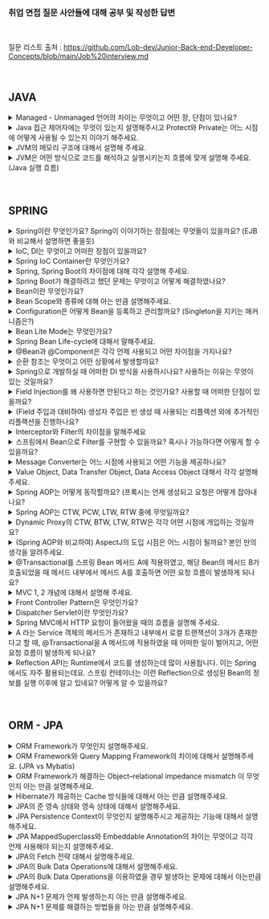 ### 취업 면접 질문 사안들에 대해 공부 및 작성한 답변

</br>

질문 리스트 출처 : https://github.com/Lob-dev/Junior-Back-end-Developer-Concepts/blob/main/Job%20interview.md

</br>

## JAVA

<details>
<summary>Managed - Unmanaged 언어의 차이는 무엇이고 어떤 장, 단점이 있나요?</summary>

</br>

- 메모리 영역 중 프로그래머가 관리하는 영역이 Heap 영역의 관리여부에 따른 언어가 Managed 와 Umanaged로 나뉘게 된다.

- 대표적인 Managed 언어에는 JAVA, C# 등이 있고, 할당과 해제를 통한 메모리의 관리없이 언어자체적으로 메모리를 관리한다. 따라서 개발자의 역량에 의존하는 부분이 상대적으로 작아져 어느 정도 일정한 생산성을 확보할 수 있다는 장점이 있다.

- 대표적인 Unmanaged 언어에는  C, C++ 등이 있고, 메모리의 할당과 해제(malloc(), free()등)를 통해 메모리를 관리하여, 메모리의 누수가 없게 신경을 써줘야 하지만 Managed 언어에 비해 속도가 빠르다.
</details>

<details>
<summary>Java 접근 제어자에는 무엇이 있는지 설명해주시고 Protect와 Private는 어느 시점에 어떻게 사용될 수 있는지 이야기 해주세요.</summary>

</br>

- 자바의 접근 제어자에는 public, private, default, protected 가 있다.

  - public : 클래스의 외부에서 접근이 가능

  - private : 클래스 내부에서만 접근 가능

  - default : 동일 패키지에 있는 다른 클래스에서 접근 가능

  - protected : 동일 패키지의 다른 클래스와 다른 패키지의 하위클래스에서 접근 가능

- Private 접근 제어자의 경우, 외부에 공개해야 할 일이 없고, 내부에서 주로 사용할 경우 은닉화를 위해 사용한다. 

- Protected 접근 제어자의 경우, 클래스 설계 시, 추후 상속을 대비하기 위해 확장성을 고려해서 만들어 주기 위해 사용한다.

</details>

<details>
<summary>JVM의 메모리 구조에 대해서 설명해 주세요.</summary>

</br>

- JVM(Java Virtual Machine) 이란? : 자바 가상 머신으로, 자바와 운영체제 사이에서 중개자 역할을 수행하며, 자바가 운영체제에 구애 받지 않고 프로그램을 실행할 수 있도록 도와준다.

- JVM의 구조는 Garbage Collector, Execution Engine, Class Loader, Runtime Data Area로 나눌 수 있다.

  - Class Loader : JVM 내로 클래스 파일을 로드하고, 링크를 통해 배치하는 작업을 수행하는 모듈, 런타임 시에 동적으로 클래스를 로드한다.
  - Execution Engine : 클래스 로더를 통해 JVM 내의 Runtime Data Area에 배치된 바이트 코드들을 명렁어 단위로 읽어서 실행한다.
  - Garbage Collector : 힙 메모리 영역에 생성된 객체들 중에서 참조되지 않은 객체들을 탐색 후 제거하는 역할을 한다.
  - Runtime Data Area : JVM의 메모리 영역으로 자바 애플리케이션을 실행할 때 사용되는 데이터들을 적재하는 영역이다. 이 영역은 크게 4가지로 나뉜다.
    - Method area : 모든 쓰레드가 공유하는 메모리 영역
    - Heap area : 모든 쓰레드가 공유하며, new 키워드로 생성된 객체와 배열이 생성되는 영역
    - Stack area : 메서드 호출 시마다 각각의 스택 프레임(그 메서드만을 위한 공간)을 생성한다.
    - PC Register : 쓰레드가 시작될 때 생성되며, 생성될 때마다 생성되는 공간으로 쓰레드마다 하나씩 존재한다.
</details>

<details>
<summary>JVM은 어떤 방식으로 코드를 해석하고 실행시키는지 흐름에 맞게 설명해 주세요. (Java 실행 흐름)</summary>

</br>

- 자바 소스파일(.java)이 실행되는 과정
  1. 자바 컴파일러에 의해 소스파일(.java)이 바이트 코드 파일(.class)로 변환
  2. JVM은 .class 파일을 Class Loader를 이용해 로드하고, 링크를 통해 배치하는 작업 수행
  3. Class Loader에 의해 .class 파일이 JVM 메모리 영역에 적재됨
  4. Execution Engine은 JVM 메모리 영역에 적재된 .class 파일을 기계어로 변경하여 명령어 단위로 실행
</details>

</br>
</br>

## SPRING

<details>
<summary>Spring이란 무엇인가요? Spring이 이야기하는 장점에는 무엇들이 있을까요? (EJB와 비교해서 설명하면 좋을듯)</summary>

</br>

- 기존 EJB의 단점들을 해결하기 위해 등장한 객체 지향 애플리케이션 개발 프레임워크이다.
  - EJB의 기존 문제점
    - 자동화된 테스트가 매우 어렵거나 불가능
    - 특정 환경, 기술에 종속적인 코드
    - 컨테이너에 안에서만 동작할 수 있는 객체구조
    - 객체지향적이지 않음
    - 복잡한 프로그래밍 모델
    
- Spring의 대표적인 장점
  - 특정 라이브러리나 컨테이너의 기술에 종속적이지 않기 때문에 높은 생산성과 유연한 테스트 가능
  - DI(의존성 주입)을 통한 객체 관계 구성
  - AOP(관점지향 프로그래밍) 지원
  - 편리한 MVC 구조
  - Springboot를 통한 내장 서버 -> WAS에 독립적인 개발 환경

</details>

<details>
<summary>IoC, DI는 무엇이고 어떠한 장점이 있을까요?</summary>

</br>

- IOC(Inversion of Control) 이란 개발자가 아닌 스프링 컨테이너에서 직접 객체간에 관계를 제어하는 것을 의미한다.
  - 개발자가 직접 객체간의 관계를 설정하지 않음으로 인한 생산성 향상
- DI(Dependency Injection) 이란 외부에서 두 객체간의 관계를 결정해주는 디자인 패턴
  - 두 객체 간의 결합도를 낮춤
  - 객체의 유연성을 높임
  - 테스트 작성이 용이

</details>

<details>
<summary>Spring IoC Container란 무엇인가요?</summary>

</br>

- 객체를 생성하고 관리하고 책임지며 의존성을 관리해주는 컨테이너이며, DI 컨테이너, 애플리케이션 컨텍스트라고 불림
- 인스턴스 생성부터 소멸까지의 인스턴스 생명주기를 관리한다.

</details>

<details>
<summary>Spring, Spring Boot의 차이점에 대해 각각 설명해 주세요.</summary>

</br>

- Spring boot는 Spring Framework 설정의 많은 부분을 자동화 하였다.
- Embed Tomcat을 사용하여 따로 Tomcat 설치 및 버전 관리가 필요없다.
- starter를 통해 dependency를 자동화
- XML 설정 불필요
- dependency를 통한 API 

</details>

<details>
<summary>Spring Boot가 해결하려고 했던 문제는 무엇이고 어떻게 해결하였나요?</summary>

</br>

- 초기 프로젝트 세팅 시, 외장 톰캣에 war 파일을 배포하는 등, 개발자가 겪는 번거로움을 해소하고자 하였다.
-> 라이브러리들의 버전 관리 자동화, 내장 웹서버, AutoConfig를 통한 설정 자동화 등을 통해 해결하였다.

</details>

<details>
<summary>Bean이란 무엇인가요?</summary>

</br>

- Spring IoC 컨테이너가 관리하는 자바 객체를 의미한다.
- 직접 Class를 생성하는게 아닌, Spring에 의하여 생성되고 관리되는 자바 객체이다.

</details>

<details>
<summary>Bean Scope와 종류에 대해 아는 만큼 설명해주세요.</summary>

</br>

- 기본적으로 모든 bean을 singleton으로 생성하여 관리
- 싱글톤
  - Spring 프레임워크에서 기본이 되는 스코프
  - 스프링 컨테이너의 시작과 종료까지 1개의 객체로 유지됨
- 프로토타입
  - 프로토타입 빈의 생성과 의존관계 주입까지만 관여하고 더는 관리하지 않는 스코프
  - 요청이 오면 항상 새로운 인스턴스를 생성하여 반환하고 이후에 관리하지 않음
  - 프로토타입을 받은 클라이언트가 객체를 관리해야 함
- 웹
  - request: 각각의 요청이 들어오고 나갈때가지 유지되는 스코프
  - session: 세션이 생성되고 종료될 때 까지 유지되는 스코프
  - pplication: 웹의 서블릿 컨텍스트와 같은 범위로 유지되는 스코프

</details>

<details>
<summary>Configuration은 어떻게 Bean을 등록하고 관리할까요? (Singleton을 지키는 매커니즘은?)</summary>

</br>

- Configuration을 통해 Bean을 수동으로 등록한다. 
- 1개 이상의 @Bean을 제공하는 클래스의 경우 반드시 @Configuration을 명시해 주어야 싱글톤이 보장됨
-> CGLib으로 프록시 패턴을 적용해 수동으로 등록하는 스프링 빈이 반드시 싱글톤으로 생성됨을 보장한다.

</details>

<details>
<summary>Bean Lite Mode는 무엇인가요?</summary>

</br>

- CGLIB를 이용하여 바이트 코드 조작을 하지 않는 방식을 의미한다. 즉, 스프링 빈의 싱글톤을 보장하지 않는다.

</details>

</details>

<details>
<summary>Spring Bean Life-cycle에 대해서 말해주세요.</summary>

</br>

- 스프링 빈은 초기화 작업과 종료 작업이 나눠서 진행된다.
- 객체 생성 → 의존관계 주입이라는 라이프사이클을 가진다.
- 스프링 IoC 컨테이너 생성 →  스프링 빈 생성 → 의존관계 주입 → 초기화 콜백 메소드 호출 → 사용 → 소멸 전 콜백 메소드 호출 → 스프링 종료
-  @PostConstruct, @PreDestory을 통해 빈 생명주기 콜백을 관리할 수 있다.
</details>


<details>
<summary>@Bean과 @Component은 각각 언제 사용되고 어떤 차이점을 가지나요?</summary>

</br>

- @Bean은 메소드 레벨에서 선언하며, 반환되는 객체(인스턴스)를 개발자가 수동으로 빈으로 등록하는 애노테이션이다.
- @Bean은 개발자가 컨트롤이 불가능한 외부 라이브러리 사용시에 사용한다.
- @Component는 클래스 레벨에서 선언함으로써 스프링이 런타임시에 컴포넌트스캔을 하여 자동으로 빈을 찾고(detect) 등록하는 애노테이션이다.
- @Component는 개발자가 직접 컨트롤이 가능한 내부 클래스에 사용한다.
</details>


<details>
<summary>순환 참조는 무엇이고 어떤 상황에서 발생할까요?</summary>

</br>

- 예를 들어, A 클래스가 B 클래스의 Bean 을 주입받고, B 클래스가 A 클래스의 Bean 을 주입받는 상황처럼 서로 순환되어 참조할 경우 발생하는 문제를 의미한다.
</details>


<details>
<summary>Spring으로 개발하실 때 어떠한 DI 방식을 사용하시나요? 사용하는 이유는 무엇이 있는 것일까요?</summary>

</br>

- 생성자 주입 방식 사용
  - 필드 주입이나 수정자 주입은 런타임 시에 의존성을 주입하기때문에 의존성을 주입하지 않아도 객체가 생성된다. -> NPE 발생
  - 생성자 주입은 객체가 생성되는 시점에 빈을 주입하여, 런타임 전에 의존성이 주입되지 않아 발생할 수 있는 NPE를 방지 가능
  - 컴파일 단계에서 순환 참조를 잡아내어, 미리 방지 할 수 있음
</details>

<details>
<summary>Field Injection를 왜 사용하면 안된다고 하는 것인가요? 사용할 때 어떠한 단점이 있을까요?</summary>

</br>

- 필드 인젝션으로 주입받는 클래스는 final로 선언 할 수 없기 때문에 state safe 하지 않다.
- 스프링을 통해서만 의존성 주입이 가능하기 때문에 해당 Bean들이 스프링의 DI 컨테이너와의 강한 결합 생성
- 필드 인젝션으로 주입한 객체를 테스트 하려면 무거운 스프링 컨테이너를 띄워야 함
</details>

<details>
<summary>(Field 주입과 대비하여) 생성자 주입은 빈 생성 때 사용되는 리플랙션 외에 추가적인 리플랙션을 진행하나요?</summary>

</br>

- 리플렉션이란: 힙 영역에 로드된 Class 타입의 객체를 통해, 원하는 클래스의 인스턴스를 생성할 수 있도록 지원하고, 인스턴스의 필드와 메소드를 접근 제어자와 상관 없이 사용할 수 있도록 지원하는 API
- 생성자 주입은 필드, 메서드 방식보다 적게 리플렉션을 사용
- bean을 생성할 때, 다른 bean 정보를 가져오는 Dependency Lookup까지만 사용
</details>

<details>
<summary>Interceptor와 Filter의 차이점을 말해주세요</summary>

</br>

- 필터는 디스패처 서블릿에 요청이 전달되기 전/후에 url 패턴에 맞는 모든 요청에 대해 부가작업을 처리할 수 있는 기능을 제공
- 인터셉터는 Spring이 제공하는 기술로써, 디스패처 서블릿이 컨트롤러를 호출하기 전과 후에 요청과 응답을 참조하거나 가공할 수 있는 기능을 제공
- 필터는 Request와 Response를 조작할 수 있지만 인터셉터는 조작할 수 없다.
- 필터에서는 기본적으로 스프링과 무관하게 전역적으로 처리해야 하는 작업들을 처리할 수 있다.
- 인터셉터에서는 API 호출, Controller로 넘겨주는 정보(데이터)의 가공 등, 클라이언트의 요청과 관련되어 전역적으로 처리해야 하는 작업들을 처리할 수 있다.
</details>


<details>
<summary>스프링에서 Bean으로 Filter를 구현할 수 있을까요? 혹시나 가능하다면 어떻게 할 수 있을까요?</summary>

</br>

- servlet의 Filter 인터페이스를 구현하여 만들 수 있다.
- init(), dofilter(), destroy() 메서드를 오버라이딩하여 구현한다.
- 해당 필터를 @Configuration, @Bean을 통해 Spring Bean으로 등록한다.
</details>


<details>
<summary>Message Converter는 어느 시점에 사용되고 어떤 기능을 제공하나요?</summary>

</br>

- 요청 본문에서 메시지를 읽어들이거나(@RequestBody), 응답 본문에 메시지를 작성할 때(@ResponseBody) 사용
- RequestMappingHandlerAdapter 에서 ArgumentResolver 호출할 때
- ArgumentResolver에 요청하는 파라미터가 @RequestBody 또는 HttpEntity인 경우 HTTP 메시지 컨버터를 사용해 'read'
- 응답의 경우에도 @ResponseBody 또는 HttpEntity를 처리하는 ReturnValueHandler에서 HTTP 메시지 컨버터를 호출해 응답 결과를 'write' 
</details>


<details>
<summary>Value Object, Data Transfer Object, Data Access Object 대해서 각각 설명해 주세요.</summary>

</br>

- DAO : 데이터베이스의 data에 접근하기 위한 객체, DataBase에 접근 하기 위한 로직 & 비지니스 로직을 분리하기 위해 사용
- DTO : 계층 간 데이터 교환을 하기 위해 사용하는 객체, 로직을 가지지 않는 순수한 데이터 객체(getter & setter 만 가진 클래스)
- VO : 값 오브젝트로써 값을 위해 쓰임, read-Only 특징(사용하는 도중에 변경 불가능하며 오직 읽기만 가능)
</details>


<details>
<summary>Spring AOP는 어떻게 동작할까요? (프록시는 언제 생성되고 요청은 어떻게 잡아내나요?</summary>

</br>

- 타겟이 호출되는 시점에 호출을 가로채 프록시를 생성하며, 실제 작업을 행하는 오브젝트를 감싼 후에 실제 오브젝트의 요청하기 전, 후의 작업을 실행한다.
- 프록시 방식을 사용하는 스프링 AOP는 메서드 실행 지점에만 AOP를 적용할 수 있다.
- 스프링 AOP에서는 런타임시에 Weaving을 통해서 프록시 객체를 생성하게 된다.
</details>


<details>
<summary>Spring AOP는 CTW, PCW, LTW, RTW 중에 무엇일까요?</summary>

</br>

- 스프링 aop는 런타임 시에 적용되는 RTW 방식을 사용한다.
  - CTW : .java 소스 코드를 컴파일러를 사용해서 .class 를 만드는 시점에 부가 기능 로직을 추가
  - PCW : 외부 라이브러리를 Weaving 할 때 사용, compile-Time 위빙과 거의 동일한 동작
  - LTW : 중간에서 .class 파일을 조작한 다음 JVM에 올림
</details>

<details>
<summary>Dynamic Proxy의 CTW, BTW, LTW, RTW은 각각 어떤 시점에 개입하는 것일까요?</summary>

</br>

- 
</details>


<details>
<summary>(Spring AOP와 비교하여) AspectJ의 도입 시점은 어느 시점이 될까요? 본인 만의 생각을 알려주세요.</summary>

</br>

- 
</details>


<details>
<summary>@Transactional를 스프링 Bean 메서드 A에 적용하였고, 해당 Bean의 메서드 B가 호출되었을 때 메서드 내부에서 메서드 A를 호출하면 어떤 요청 흐름이 발생하게 되나요?</summary>

</br>

- @Transactional는 프록시 기반이므로, 메서드가 실행되기 전 트랜잭션을 묶는다. 이때 인스턴스에서 처음 호출하는 메서드의 속성을 따라가게 되는데, 하위 메서드인 B의 속성이 상위 메서드인 A에 전이되지 않으므로 트랜잭션 처리가 되지 않는다.
</details>

<details>
<summary>MVC 1, 2 개념에 대해서 설명해 주세요.</summary>

</br>

- MVC 1
  - View와 Controller 모두 jsp가 담당하는 형태이다.
  - 따라서 jsp 내에 자바 코드와 html, css 코드가 섞여 유지보수 차원에서 좋지 않다.
- MVC 2
  - jsp는 뷰의 역할만 하며, Controller의 역할을 Servelt이 수행한다.
  - 사용자의 요청을 servlet이 받아, 웹 브라우저의 요청을 처리한 후 jsp 페이지로 포워딩한다.
</details>

<details>
<summary>Front Controller Pattern은 무엇인가요?</summary>

</br>

- 공통된 로직을 하나의 서블릿만을 앞단에 두어 모든 클라이언트의 요청을 처리하는 방식이다.
- 스프링은 프론트 컨트롤러 패턴을 따르고 이를 DispatcherServlet이 담당한다.
</details>

<details>
<summary>Dispatcher Servlet이란 무엇인가요?</summary>

</br>

- HTTP 프로토콜로 들어오는 모든 요청을 가장 먼저 받아 적합한 컨트롤러에 위임해주는 프론트 컨트롤러(Front Controller)이다.
- 클라이언트로부터 어떠한 요청이 오면 Tomcat(톰캣)과 같은 서블릿 컨테이너가 요청을 받게 되는데, 이 모든 요청을 프론트 컨트롤러인 디스패처 서블릿이 가장 먼저 받게 된다. 그러면 디스패처 서블릿은 공통적인 작업을 먼저 처리한 후에 해당 요청을 처리해야 하는 컨트롤러를 찾아서 작업을 위임한다.
</details>


<details>
<summary>Spring MVC에서 HTTP 요청이 들어왔을 때의 흐름을 설명해 주세요.</summary>

</br>

1. 클라이언트의 요청을 디스패처 서블릿이 받음
2. 요청 정보를 통해 요청을 위임할 컨트롤러를 찾음
3. 요청을 컨트롤러로 위임할 핸들러 어댑터를 찾아서 전달함
4. 핸들러 어댑터가 컨트롤러로 요청을 위임함
5. 비지니스 로직을 처리함
6. 컨트롤러가 반환값을 반환함
7. HandlerAdapter가 반환값을 처리함
8. 서버의 응답을 클라이언트로 반환함

</details>


<details>
<summary>A 라는 Service 객체의 메서드가 존재하고 내부에서 로컬 트랜잭션이 3개가 존재한다고 할 때, @Transactional을 A 메서드에 적용하였을 때 어떠한 일이 벌어지고, 어떤 요청 흐름이 발생하게 되나요?</summary>

</br>

- 트랜잭션 전파 수준에 따라 달라진다.
- 만약 기본 옵션인 REQUIRED를 가져간다면 로컬 트랜잭션 3개가 모두 부모 트랜잭션인 A에 합류하여 수행된다.
- 따라서 부모 트랜잭션이나 로컬 트랜잭션 3개나 모두 같은 트랜잭션이므로 어느 하나의 로직에서든 문제가 발생하면 전부 롤백이 된다.

</details>


<details>
<summary>Reflection API는 Runtime에서 코드를 생성하는데 많이 사용됩니다. 이는 Spring에서도 자주 활용되는데요. 스프링 컨테이너는 이런 Reflection으로 생성된 Bean의 정보를 실행 이후에 알고 있네요? 어떻게 알 수 있을까요?</summary>

</br>

- 트랜잭션 전파 수준에 따라 달라진다.
- 만약 기본 옵션인 REQUIRED를 가져간다면 로컬 트랜잭션 3개가 모두 부모 트랜잭션인 A에 합류하여 수행된다.
- 따라서 부모 트랜잭션이나 로컬 트랜잭션 3개나 모두 같은 트랜잭션이므로 어느 하나의 로직에서든 문제가 발생하면 전부 롤백이 된다.

</details>

</br>
</br>


## ORM - JPA

<details>
<summary>ORM Framework가 무엇인지 설명해주세요.</summary>

</br>

- ORM은 데이터베이스와 객체지향 프로그래밍 언어간의 호환되지 않는 데이터를 변환하는 프로그래밍 기법이다.
- 따라서 ORM Framework는 직접 쿼리를 날리는 등의 작업을 하지않고, 객체와 데이터베이스를 매핑하며 객체 지향 어플리케이션 개발에 집중이 가능하다.

</details>

<details>
<summary>ORM Framework와 Query Mapping Framework의 차이에 대해서 설명해주세요. (JPA vs Mybatis)</summary>

</br>

- Query Mapping의 경우, SQL문을 직접 작성하고 쿼리 수행 결과를 어떠한 객체에 매핑할지 바인딩 하기 때문에, DB에 종속적이다.
- ORM의 경우, 쿼리문을 작성하지 않으므로 DB에 종속적이지 않아, 객체 중심의 개발이 가능하며 1차 캐싱, 쓰기지연, 변경감지, 지연로딩 등을 제공한다.

</details>

<details>
<summary>ORM Framework가 해결하는 Object–relational impedance mismatch 이 무엇인지 아는 만큼 설명해주세요.</summary>

</br>

- 

</details>

<details>
<summary>Hibernate가 제공하는 Cache 방식들에 대해서 아는 만큼 설명해주세요.</summary>

</br>

- 1차 캐시(영속성 컨텍스트 내부에 엔티티를 보관)
  - 동작 방식
  - 1. 최초 조회할 때는 1차 캐시에 엔티티가 없기 때문에 DB에서 조회
  - 2. 엔티티를 1차 캐시에 보관
  - 3. 1차 캐시에 보관된 결과를 반환
  - 4. 이후 같은 엔티티를 조회하면 1차 캐시에 같은 엔티티가 있으므로 데이터베이스를 조회하지 않고 1차 캐시의 엔티티를 그대로 반환
  - 5. 1차 캐시는 객체의 동일성을 (a == b)를 보장
  
- 2차 캐시(애플리케이션 범위의 캐시)
  - 동작 방식
  - 1. 영속성 컨텍스트는 엔티티가 필요하면 2차 캐시를 조회
  - 2. 2차 캐시에 엔티티가 없으면 데이터베이스를 조회
  - 3. 결과를 2차 캐시에 보관
  - 4. 2차 캐시는 자신이 보관하고 있는 엔티티를 복사해서 반환
  - 5. 2차 캐시에 저장되어 있는 엔티티를 조회하면 복사본을 만들어 반환합니다.
  - 6. 2차 캐시는 데이터베이스 기본 키를 기준으로 캐시하지만 영속성 컨텍스트가 다르면 객체 동일성 (a == b)을 보장하지 않음.

</details>

<details>
<summary>JPA의 준 영속 상태와 영속 상태에 대해서 설명해주세요.</summary>

</br>

- 준 영속 상태란 영속상태의 엔티티가 영속성 컨텍스트에서 분리된 상태를 의미
- 영속 상태란 엔티티 매니저에 의해, 영속성 컨텍스트에서 관리되는 상태를 의미
- 영속 상태일 때, 1차 캐시, 변경 감지, 지연 로딩등의 기능을 사용할 수 있다.

</details>



<details>
<summary>JPA Persistence Context이 무엇인지 설명해주시고 제공하는 기능에 대해서 설명해주세요.</summary>

</br>

- 엔티티를 영구 저장하는 환경으로, 애플리케이션과 데이터베이스 사이에서 객체를 보관하는 논리적인 개념이다.
- 영속성 컨텍스트를 사용함으로써, 엔티티를 캐시에 저장하는 1차캐시 기능을 사용할 수 있다.
- 엔티티를 반복 호출할 경우에 1차 캐시에 있는 같은 인스턴스를 반환하므로 동일성을 보장한다.
- 쓰기 지연을 통해 SQL을 한번에 데이터베이스에 보낸다.
- 영속 상태인 엔티티는 값이 수정될 경우, 변경 감지를 통해 데이터베이스에 반영된다.
- 지연로딩을 통해 객체가 필요할 경우에만 추가 쿼리를 실행하므로 성능 향상에 도움이 된다.

</details>


<details>
<summary>JPA MappedSuperclass와 Embeddable Annotation의 차이는 무엇이고 각각 언제 사용해야 되는지 설명해주세요.</summary>

</br>

- MappedSuperclass의 경우, 부모 클래스를 상속 받는 자식 클래스에 매핑 정보만 제공한다. 단순히 엔티티가 공통으로 사용하는 매핑정보를 모으는 역할이다.
- Embeddable type은 엔티티가 아니며, 단순히 값들을 하나로 묶어놓은 것이다.
- 일반적으로 MappedSuperclass를 통해 구현할 경우, 부모 타입과 자식 타입이 강한 결합성을 가짐으로써 캡슐화가 깨지므로 객체지향의 일반적인 법칙을 따라 상속보단 위임을 사용한다.
- 하지만 엔티티 내에 등록일, 수정일과 같은 운영상의 이유를 포함하는 컬럼을 공통으로 사용할 때는 상속을 사용하는게 더욱 편리하다.

</details>


<details>
<summary>JPA의 Fetch 전략 대해서 설명해주세요.</summary>

</br>

- Fetch 전략에는 즉시 로딩, 지연 로딩이 존재한다.
- FetchType이 EAGER일 경우, 엔티티를 조회한 직후 바로, 연관된 엔티티까지 조회하는 방식이다.
- FetchType이 LAZY일 경우, 엔티티를 조회한 후, 추후에 연관된 엔티티를 참조하는 시점에서 해당 엔티티를 조회하는 방식이다.

</details>

<details>
<summary>JPA의 Bulk Data Operations에 대해서 설명해주세요.</summary>

</br>
- 벌크 연산이란 한 번의 쿼리로 대량의 데이터들을 수정하는 것을 말한다.
- 스프링에서 벌크 연산은 UPDATE, DELETE 문을 지원하며, Hibernate는 INSERT 문도 지원한다.
- 벌크 연산은 영속성 컨텍스트를 무시하고 데이터베이스에 직접 쿼리를 날린다.
</details>


<details>
<summary>JPA의 Bulk Data Operations을 이용하였을 경우 발생하는 문제에 대해서 아는만큼 설명해주세요.</summary>

</br>

- 벌크 연산은 영속성 컨텍스트를 무시하므로, 벌크 연산을 실행할 경우 영속성 컨텍스트를 비우는 등의 작업을 통해 데이터베이스와의 동기화가 필요하다.

</details>


<details>
<summary>JPA N+1 문제가 언제 발생하는지 아는 만큼 설명해주세요.</summary>

</br>

- n+1 문제는 JPA Repository를 활용해 인터페이스 메소드를 호출할 때, 1:N 또는 N:1 관계를 가진 엔티티를 조회할 때 발생한다.
- Fetch 전략이 EAGER일 경우, LAZY일 경우, 정도의 차이만 있을 뿐 모두 발생한다.
- JPA Repository로 find 시 실행하는 첫 쿼리에서 하위 엔티티까지 한 번에 가져오지 않고, 하위 엔티티를 사용할 때 추가로 조회하기 때문에 발생한다.

</details>

<details>
<summary>JPA N+1 문제를 해결하는 방법들을 아는 만큼 설명해주세요.</summary>

</br>

- 패치 조인을 통해 엔티티를 조회하는 시점에서 연관된 엔티티까지 한번에 조회한다.
- 일반적으로 Fetch 전략을 모두 LAZY로 설정하고, 성능 최적화가 필요한 곳에 JPQL 페치 조인을 사용하는 것이 추천되는 전략이다.
- BatchSize 설정을 통해 쿼리문이 데이터베이스의 row 수만큼 나가는게 아닌, 설정한 Size만큼 미리 로하도록 한다.

</details>
